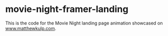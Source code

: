 # movie-night-framer-landing
This is the code for the Movie Night landing page animation showcased on www.matthewkulp.com.

